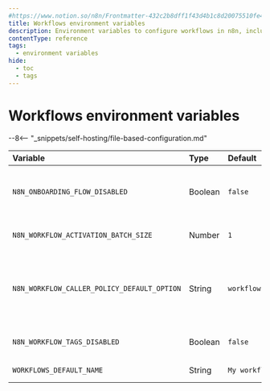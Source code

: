 ```yaml
---
#https://www.notion.so/n8n/Frontmatter-432c2b8dff1f43d4b1c8d20075510fe4
title: Workflows environment variables
description: Environment variables to configure workflows in n8n, including default naming, onboarding flow preferences, tag management, and caller policy settings.
contentType: reference
tags:
  - environment variables
hide:
  - toc
  - tags
---
```


# Workflows environment variables

--8<-- "_snippets/self-hosting/file-based-configuration.md"

| Variable | Type  | Default  | Description |
| :------- | :---- | :------- | :---------- |
| `N8N_ONBOARDING_FLOW_DISABLED` | Boolean | `false` | Whether to disable onboarding tips when creating a new workflow (true) or not (false). |
| `N8N_WORKFLOW_ACTIVATION_BATCH_SIZE` | Number | `1` | How many workflows to activate simultaneously during startup. 
| `N8N_WORKFLOW_CALLER_POLICY_DEFAULT_OPTION` | String | `workflowsFromSameOwner` | Which workflows can call a workflow. Options are: `any`, `none`, `workflowsFromAList`, `workflowsFromSameOwner`. This feature requires [Workflow sharing](/workflows/sharing.md). |
| `N8N_WORKFLOW_TAGS_DISABLED` | Boolean | `false` | Whether to disable workflow tags (true) or enable tags (false). |
| `WORKFLOWS_DEFAULT_NAME` | String | `My workflow` | The default name used for new workflows. |
